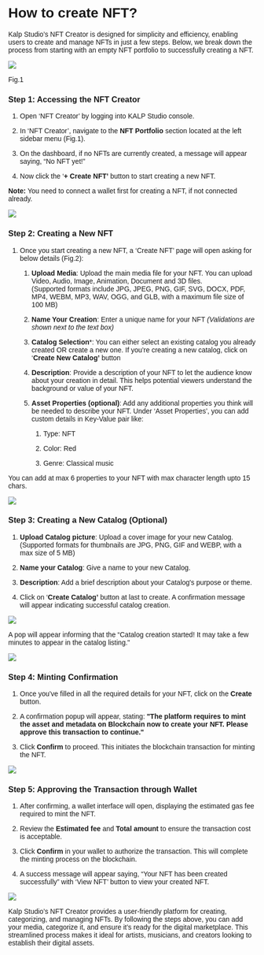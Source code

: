 <style>  body { font-family: "Source Sans 3", sans-serif!important; }</style>
<link href="https://fonts.googleapis.com/css2?family=Source+Sans+3:ital,wght@0,200..900;1,200..900&display=swap" rel="stylesheet">    
<link rel="stylesheet" href="https://fonts.googleapis.com/icon?family=Material+Icons">

# How to create NFT?

Kalp Studio’s NFT Creator is designed for simplicity and efficiency, enabling users to create and manage NFTs in just a few steps. Below, we break down the process from starting with an empty NFT portfolio to successfully creating a NFT.

![](https://docs-images-kalp-studio.s3.ap-south-1.amazonaws.com/NFT+Creator+Articles+STG/how+to+create+nft/cnft1.png)

Fig.1

### **Step 1:**  **Accessing the NFT Creator**

1.  Open ‘NFT Creator’ by logging into KALP Studio console.
    
2.  In ‘NFT Creator’, navigate to the **NFT Portfolio** section located at the left sidebar menu (Fig.1).
    
3.  On the dashboard, if no NFTs are currently created, a message will appear saying, “No NFT yet!”
    
4.  Now click the ‘**+ Create NFT’** button to start creating a new NFT.
    

**Note:** You need to connect a wallet first for creating a NFT, if not connected already.

![](https://docs-images-kalp-studio.s3.ap-south-1.amazonaws.com/NFT+Creator+Articles+STG/how+to+create+nft/cnft2.png)


### **Step 2: Creating a New NFT**

1.  Once you start creating a new NFT, a ‘Create NFT’ page will open asking for below details (Fig.2):
    
    1.  **Upload Media**: Upload the main media file for your NFT. You can upload Video, Audio, Image, Animation, Document and 3D files.  
        (Supported formats include JPG, JPEG, PNG, GIF, SVG, DOCX, PDF, MP4, WEBM, MP3, WAV, OGG, and GLB, with a maximum file size of 100 MB)
        
    2.  **Name Your Creation**: Enter a unique name for your NFT _(Validations are shown next to the text box)_
        
    3.  **Catalog Selection***: You can either select an existing catalog you already created OR create a new one. If you’re creating a new catalog, click on ‘**Create New Catalog’** button
        
    4.  **Description**: Provide a description of your NFT to let the audience know about your creation in detail. This helps potential viewers understand the background or value of your NFT.
        
    5.  **Asset Properties (optional)**: Add any additional properties you think will be needed to describe your NFT. Under ‘Asset Properties’, you can add custom details in Key-Value pair like:
        
        1.  Type: NFT
            
        2.  Color: Red
            
        3.  Genre: Classical music
            

You can add at max 6 properties to your NFT with max character length upto 15 chars.

![](https://docs-images-kalp-studio.s3.ap-south-1.amazonaws.com/NFT+Creator+Articles+STG/how+to+create+nft/cnft3.png)



### **Step 3: Creating a New Catalog (Optional)**

1.  **Upload Catalog picture**: Upload a cover image for your new Catalog.  
    (Supported formats for thumbnails are JPG, PNG, GIF and WEBP, with a max size of 5 MB)
    
2.  **Name your Catalog**: Give a name to your new Catalog.
    
3.  **Description**: Add a brief description about your Catalog's purpose or theme.
    
4.  Click on ‘**Create Catalog’** button at last to create. A confirmation message will appear indicating successful catalog creation.
    

![](https://docs-images-kalp-studio.s3.ap-south-1.amazonaws.com/NFT+Creator+Articles+STG/how+to+create+nft/cnft4.png)


A pop will appear informing that the “Catalog creation started! It may take a few minutes to appear in the catalog listing."

![](https://docs-images-kalp-studio.s3.ap-south-1.amazonaws.com/NFT+Creator+Articles+STG/how+to+create+nft/cnft5.png)


### **Step 4: Minting Confirmation**

1.  Once you’ve filled in all the required details for your NFT, click on the **Create** button.
    
2.  A confirmation popup will appear, stating: **"The platform requires to mint the asset and metadata on Blockchain now to create your NFT. Please approve this transaction to continue."**
    
3.  Click **Confirm** to proceed. This initiates the blockchain transaction for minting the NFT.
    

![](https://docs-images-kalp-studio.s3.ap-south-1.amazonaws.com/NFT+Creator+Articles+STG/how+to+create+nft/cnft6.png)


### **Step 5: Approving the Transaction through Wallet**

1.  After confirming, a wallet interface will open, displaying the estimated gas fee required to mint the NFT.
    
2.  Review the **Estimated fee** and **Total amount** to ensure the transaction cost is acceptable.
    
3.  Click **Confirm** in your wallet to authorize the transaction. This will complete the minting process on the blockchain.
    
4.  A success message will appear saying, “Your NFT has been created successfully” with ‘View NFT’ button to view your created NFT.
    

![](https://docs-images-kalp-studio.s3.ap-south-1.amazonaws.com/NFT+Creator+Articles+STG/how+to+create+nft/cnft7.png)


Kalp Studio’s NFT Creator provides a user-friendly platform for creating, categorizing, and managing NFTs. By following the steps above, you can add your media, categorize it, and ensure it’s ready for the digital marketplace. This streamlined process makes it ideal for artists, musicians, and creators looking to establish their digital assets.